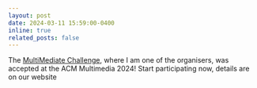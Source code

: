 ```yaml
---
layout: post
date: 2024-03-11 15:59:00-0400
inline: true
related_posts: false
---
```


The <a href="https://multimediate.perceptualui.org/Description">MultiMediate Challenge</a>, where I am one of the organisers, was accepted at the ACM Multimedia 2024! Start participating now, details are on our website <i class="fa-solid fa-rocket"></i>
 
